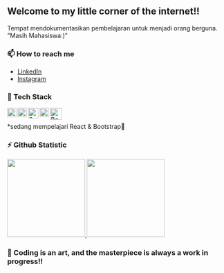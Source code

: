 ## Welcome to my little corner of the internet!! 

Tempat mendokumentasikan pembelajaran untuk menjadi orang berguna. <br> "Masih Mahasiswa:)"

### 📫 How to reach me
- <a href="https://www.linkedin.com/in/mutiara-pandejlaki-0856431b6/">LinkedIn</a>
- <a href="https://instagram/mutiarapandejlaki27">Instagram</a>

### 🔭 Tech Stack
  <a href="#"><img align="left" alt="JavaScript" title="JavaScript" width="21px" src="https://upload.wikimedia.org/wikipedia/commons/9/99/Unofficial_JavaScript_logo_2.svg" /></a>
  <a href="https://nodejs.org/"><img align="left" alt="NodeJS" title="NodeJS" width="21px" src="https://seeklogo.com/images/N/nodejs-logo-FBE122E377-seeklogo.com.png" /></a>
  <a href="https://sass-lang.com/"><img align="left" alt="Sass" title="Sass" width="24px" src="https://sass-lang.com/assets/img/styleguide/seal-color.png" /></a>
  <a href="https://reactjs.org/"><img align="left" alt="React" title="React" width="21px" src="https://cdn.worldvectorlogo.com/logos/react-2.svg" /></a>
  <a href="https://getbootstrap.com/"><img align="left" alt="Bootstrap" title="Bootstrap" width="27px" src="https://getbootstrap.com/docs/5.0/assets/brand/bootstrap-logo.svg" /></a>
  <br>
  <br>
  *sedang mempelajari React & Bootstrap🌱
  
### ⚡ Github Statistic
<p align="left">
<a href="https://github.com/srmpandejlaki">
  <img height="180em" src="https://github-readme-stats-eight-theta.vercel.app/api?username=srmpandejlaki&show_icons=true&theme=algolia&include_all_commits=true&count_private=true"/>
  <img height="180em" src="https://github-readme-stats-eight-theta.vercel.app/api/top-langs/?username=srmpandejlaki&layout=compact&langs_count=8&theme=algolia"/>
</a>
</p>

### 💬 Coding is an art, and the masterpiece is always a work in progress!!
<!--
**srmpandejlaki/srmpandejlaki** is a ✨ _special_ ✨ repository because its `README.md` (this file) appears on your GitHub profile.

Here are some ideas to get you started:

- 🔭 I’m currently working on ...
- 🌱 I’m currently learning ...
- 👯 I’m looking to collaborate on ...
- 🤔 I’m looking for help with ...
- 💬 Ask me about ...
- 📫 How to reach me: ...
- 😄 Pronouns: ...
- ⚡ Fun fact: ...

- <a href="https://linkedin.com/in/dimasmds/">LinkedIn</a>
- <a href="https://dmds.dev">dmds.dev</a>
-->
